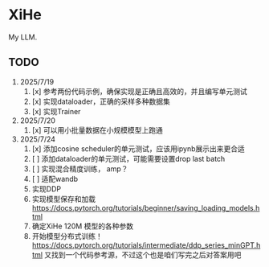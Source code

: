 # XiHe

My LLM.

## TODO

1. 2025/7/19
   1. [x] 参考两份代码示例，确保实现是正确且高效的，并且编写单元测试
   2. [x] 实现dataloader，正确的采样多种数据集
   3. [x] 实现Trainer
2. 2025/7/20
   1. [x] 可以用小批量数据在小规模模型上跑通
3. 2025/7/24
   1. [x] 添加cosine scheduler的单元测试，应该用ipynb展示出来更合适
   2. [ ] 添加dataloader的单元测试，可能需要设置drop last batch
   3. [ ] 实现混合精度训练， amp？
   4. [ ] 适配wandb
   5. 实现DDP
   6. 实现模型保存和加载 <https://docs.pytorch.org/tutorials/beginner/saving_loading_models.html>
   7. 确定XiHe 120M 模型的各种参数
   8. 开始模型分布式训练！<https://docs.pytorch.org/tutorials/intermediate/ddp_series_minGPT.html> 又找到一个代码参考源，不过这个也是咱们写完之后对答案用吧
